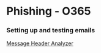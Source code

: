 # Phishing - O365

### Setting up and testing emails

[Message Header Analyzer](https://testconnectivity.microsoft.com/MHA/Pages/mha.aspx)
